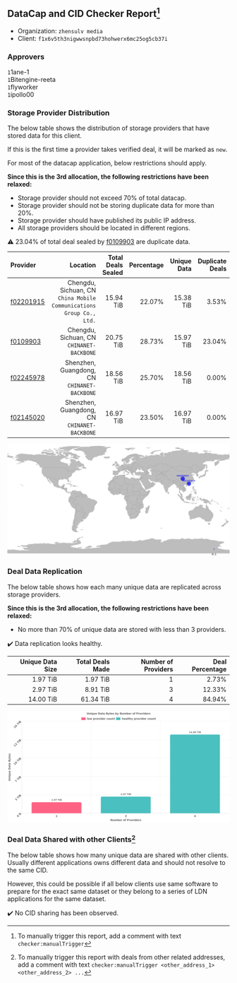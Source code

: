 ## DataCap and CID Checker Report[^1]
 - Organization: `zhensulv media`
 - Client: `f1x6v5th3nigwwsnpbd73hohwerx6mc25og5cb37i`
### Approvers
`1`1ane-1<br/>`1`Bitengine-reeta<br/>`1`flyworker<br/>`1`ipollo00

### Storage Provider Distribution
The below table shows the distribution of storage providers that have stored data for this client.

If this is the first time a provider takes verified deal, it will be marked as `new`.

For most of the datacap application, below restrictions should apply.

**Since this is the 3rd allocation, the following restrictions have been relaxed:**
 - Storage provider should not exceed 70% of total datacap.
 - Storage provider should not be storing duplicate data for more than 20%.
 - Storage provider should have published its public IP address.
 - All storage providers should be located in different regions.

⚠️ 23.04% of total deal sealed by [f0109903](https://filfox.info/en/address/f0109903) are duplicate data.

| Provider                                              |                                                               Location | Total Deals Sealed | Percentage | Unique Data | Duplicate Deals |
| :---------------------------------------------------- | ---------------------------------------------------------------------: | -----------------: | ---------: | ----------: | --------------: |
| [f02201915](https://filfox.info/en/address/f02201915) | Chengdu, Sichuan, CN<br/>`China Mobile Communications Group Co., Ltd.` |          15.94 TiB |     22.07% |   15.38 TiB |           3.53% |
| [f0109903](https://filfox.info/en/address/f0109903)   |                           Chengdu, Sichuan, CN<br/>`CHINANET-BACKBONE` |          20.75 TiB |     28.73% |   15.97 TiB |          23.04% |
| [f02245978](https://filfox.info/en/address/f02245978) |                        Shenzhen, Guangdong, CN<br/>`CHINANET-BACKBONE` |          18.56 TiB |     25.70% |   18.56 TiB |           0.00% |
| [f02145020](https://filfox.info/en/address/f02145020) |                        Shenzhen, Guangdong, CN<br/>`CHINANET-BACKBONE` |          16.97 TiB |     23.50% |   16.97 TiB |           0.00% |

<img src="https://raw.githubusercontent.com/data-preservation-programs/filplus-checker-assets/main/filecoin-project/filecoin-plus-large-datasets/issues/1047/1692586264663.png"/>

### Deal Data Replication
The below table shows how each many unique data are replicated across storage providers.


**Since this is the 3rd allocation, the following restrictions have been relaxed:**
- No more than 70% of unique data are stored with less than 3 providers.

✔️ Data replication looks healthy.

| Unique Data Size | Total Deals Made | Number of Providers | Deal Percentage |
| ---------------: | ---------------: | ------------------: | --------------: |
|         1.97 TiB |         1.97 TiB |                   1 |           2.73% |
|         2.97 TiB |         8.91 TiB |                   3 |          12.33% |
|        14.00 TiB |        61.34 TiB |                   4 |          84.94% |

<img src="https://raw.githubusercontent.com/data-preservation-programs/filplus-checker-assets/main/filecoin-project/filecoin-plus-large-datasets/issues/1047/1692586265317.png"/>

### Deal Data Shared with other Clients[^3]
The below table shows how many unique data are shared with other clients.
Usually different applications owns different data and should not resolve to the same CID.

However, this could be possible if all below clients use same software to prepare for the exact same dataset or they belong to a series of LDN applications for the same dataset.

✔️ No CID sharing has been observed.

[^1]: To manually trigger this report, add a comment with text `checker:manualTrigger`

[^2]: Deals from those addresses are combined into this report as they are specified with `checker:manualTrigger`

[^3]: To manually trigger this report with deals from other related addresses, add a comment with text `checker:manualTrigger <other_address_1> <other_address_2> ...`
